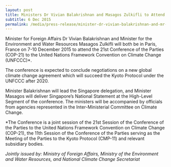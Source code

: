 ```yaml
---
layout: post
title: Ministers Dr Vivian Balakrishnan and Masagos Zulkifli to Attend the UN Climate Change Conference in Paris, France
subtitle: 6 Dec 2015
permalink: /media/press-release/minister-dr-vivian-balakrishnan-and-mr-masagos-zulkifli-to-attend-the-un-climate-change-conference-in-paris-france
---
```


Minister for Foreign Affairs Dr Vivian Balakrishnan and Minister for the Environment and Water Resources Masagos Zulkifli will both be in Paris, France on 7-10 December 2015 to attend the 21st Conference of the Parties (COP-21) to the United Nations Framework Convention on Climate Change (UNFCCC)*. 

The conference is expected to conclude negotiations on a new global climate change agreement which will succeed the Kyoto Protocol under the UNFCCC after 2020. 

Minister Balakrishnan will lead the Singapore delegation, and Minister Masagos will deliver Singapore’s National Statement at the High-Level Segment of the conference.  The ministers will be accompanied by officials from agencies represented in the Inter-Ministerial Committee on Climate Change.

*The Conference is a joint session of the 21st Session of the Conference of the Parties to the United Nations Framework Convention on Climate Change (COP-21), the 11th Session of the Conference of the Parties serving as the Meeting of the Parties to the Kyoto Protocol (CMP-11) and relevant subsidiary bodies.

*Jointly issued by: Ministry of Foreign Affairs, Ministry of the Environment and Water Resources, and National Climate Change Secretariat*
